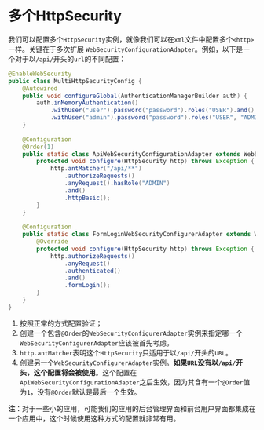 多个HttpSecurity
==========================================================================
我们可以配置多个`HttpSecurity`实例，就像我们可以在`xml`文件中配置多个`<http>`一样。关键在于多次扩展
`WebSecurityConfigurationAdapter`。例如，以下是一个对于以`/api/`开头的`url`的不同配置：
```java
@EnableWebSecurity
public class MultiHttpSecurityConfig {
    @Autowired
    public void configureGlobal(AuthenticationManagerBuilder auth) {
        auth.inMemoryAuthentication()
            .withUser("user").password("password").roles("USER").and()
            .withUser("admin").password("password").roles("USER", "ADMIN");
    }
    
    @Configuration
    @Order(1)
    public static class ApiWebSecurityConfigurationAdapter extends WebSecurityConfigurerAdapter {
        protected void configure(HttpSecurity http) throws Exception {
            http.antMatcher("/api/**")
                .authorizeRequests()
                .anyRequest().hasRole("ADMIN")
                .and()
                .httpBasic();
        }
    }
    
    @Configuration
    public static class FormLoginWebSecurityConfigurerAdapter extends WebSecurityConfigurerAdapter {
        @Override
        protected void configure(HttpSecurity http) throws Exception {
            http.authorizeRequests()
                .anyRequest()
                .authenticated()
                .and()
                .formLogin();
        }
    }
}
```
1. 按照正常的方式配置验证；
2. 创建一个包含`@Order`的`WebSecurityConfigurerAdapter`实例来指定哪一个`WebSecurityConfigurerAdapter`应该被首先考虑。
3. `http.antMatcher`表明这个`HttpSecurity`只适用于以`/api/`开头的`URL`。
4. 创建另一个`WebSecurityConfigurerAdapter`实例。**如果`URL`没有以`/api/`开头，这个配置将会被使用**。这个配置在
`ApiWebSecurityConfigurationAdapter`之后生效，因为其含有一个`@Order`值为`1`，没有`@Order`默认是最后一个生效。

**注**：对于一些小的应用，可能我们的应用的后台管理界面和前台用户界面都集成在一个应用中，这个时候使用这种方式的配置就非常有用。 


